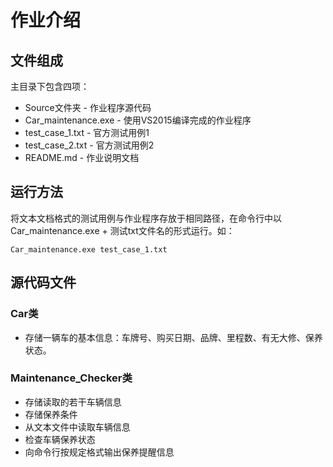 # 作业介绍

## 文件组成

主目录下包含四项：
- Source文件夹 - 作业程序源代码
- Car_maintenance.exe - 使用VS2015编译完成的作业程序
- test_case_1.txt - 官方测试用例1
- test_case_2.txt - 官方测试用例2
- README.md - 作业说明文档

## 运行方法

将文本文档格式的测试用例与作业程序存放于相同路径，在命令行中以 Car_maintenance.exe + 测试txt文件名的形式运行。如：
```
Car_maintenance.exe test_case_1.txt
```

## 源代码文件

### Car类

- 存储一辆车的基本信息：车牌号、购买日期、品牌、里程数、有无大修、保养状态。

### Maintenance_Checker类

- 存储读取的若干车辆信息
- 存储保养条件
- 从文本文件中读取车辆信息
- 检查车辆保养状态
- 向命令行按规定格式输出保养提醒信息
